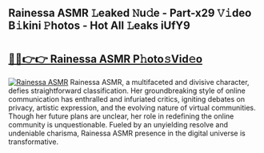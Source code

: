 ## Rainessa ASMR 𝙻eaked 𝙽u𝚍e - Part-x29 𝚅𝚒deo B𝚒kini 𝙿hotos - Hot All 𝙻eaks iUfY9

# <h2><a href="http://ld3w6r4.urlbe.top/?page=Rainessa+ASMR">🔗🔗👉👉 Rainessa ASMR P𝚑oto𝚜Vid𝚎o</a></h2>

[![Rainessa ASMR](https://i.imgur.com/eBuTRDB.gif)](http://ld3w6r4.urlbe.top/?page=Rainessa+ASMR)
Rainessa ASMR, a multifaceted and divisive character, defies straightforward classification. Her groundbreaking style of online communication has enthralled and infuriated critics, igniting debates on privacy, artistic expression, and the evolving nature of virtual communities. Though her future plans are unclear, her role in redefining the online community is unquestionable. Fueled by an unyielding resolve and undeniable charisma, Rainessa ASMR presence in the digital universe is transformative.
